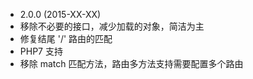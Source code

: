 * 2.0.0 (2015-XX-XX)
 * 移除不必要的接口，减少加载的对象，简洁为主
 * 修复结尾 '/' 路由的匹配
 * PHP7 支持
 * 移除 match 匹配方法，路由多方法支持需要配置多个路由

